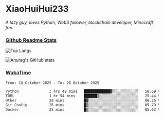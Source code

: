 # XiaoHuiHui233

*A lazy guy, loves Python, Web3 follower, blockchain developer, Minecraft fan.*

### [Github Readme Stats](https://github.com/anuraghazra/github-readme-stats)

![Top Langs](https://github-readme-stats.vercel.app/api/top-langs/?username=XiaoHuiHui233&layout=compact&theme=github_dark)

![Anurag's GitHub stats](https://github-readme-stats.vercel.app/api?username=XiaoHuiHui233&show_icons=true&theme=github_dark)

### [WakaTime](https://wakatime.com)

<!--START_SECTION:waka-->

```txt
From: 18 October 2025 - To: 25 October 2025

Python              3 hrs 48 mins   ████████████▓░░░░░░░░░░░░   50.69 %
TOML                1 hr 54 mins    ██████▒░░░░░░░░░░░░░░░░░░   25.44 %
Other               28 mins         █▓░░░░░░░░░░░░░░░░░░░░░░░   06.26 %
Git Config          26 mins         █▒░░░░░░░░░░░░░░░░░░░░░░░   05.79 %
Docker              25 mins         █▒░░░░░░░░░░░░░░░░░░░░░░░   05.63 %
```

<!--END_SECTION:waka-->
